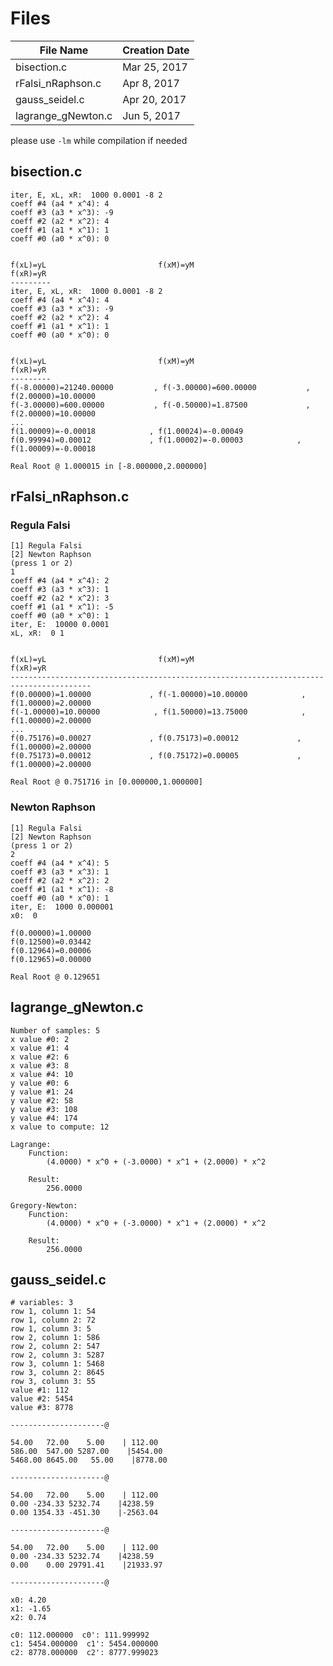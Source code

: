 # Files
| File Name | Creation Date  |
|--|--|
| bisection.c | Mar 25, 2017 |
| rFalsi_nRaphson.c | Apr 8, 2017|
| gauss_seidel.c | Apr 20, 2017 |
| lagrange_gNewton.c | Jun 5, 2017 |

please use `-lm` while compilation if needed

## bisection.c

	iter, E, xL, xR:  1000 0.0001 -8 2
	coeff #4 (a4 * x^4): 4
	coeff #3 (a3 * x^3): -9
	coeff #2 (a2 * x^2): 4
	coeff #1 (a1 * x^1): 1
	coeff #0 (a0 * x^0): 0


	f(xL)=yL                         f(xM)=yM                         f(xR)=yR
	---------
	iter, E, xL, xR:  1000 0.0001 -8 2
	coeff #4 (a4 * x^4): 4
	coeff #3 (a3 * x^3): -9
	coeff #2 (a2 * x^2): 4
	coeff #1 (a1 * x^1): 1
	coeff #0 (a0 * x^0): 0


	f(xL)=yL                         f(xM)=yM                         f(xR)=yR
	---------
	f(-8.00000)=21240.00000         , f(-3.00000)=600.00000           , f(2.00000)=10.00000
	f(-3.00000)=600.00000           , f(-0.50000)=1.87500             , f(2.00000)=10.00000
	...
	f(1.00009)=-0.00018            , f(1.00024)=-0.00049
	f(0.99994)=0.00012             , f(1.00002)=-0.00003            , f(1.00009)=-0.00018

	Real Root @ 1.000015 in [-8.000000,2.000000]

## rFalsi_nRaphson.c
### Regula Falsi
    [1] Regula Falsi
    [2] Newton Raphson
    (press 1 or 2)
    1
    coeff #4 (a4 * x^4): 2
    coeff #3 (a3 * x^3): 1
    coeff #2 (a2 * x^2): 3
    coeff #1 (a1 * x^1): -5
    coeff #0 (a0 * x^0): 1
    iter, E:  10000 0.0001
    xL, xR:  0 1


    f(xL)=yL                         f(xM)=yM                         f(xR)=yR
    ----------------------------------------------------------------------------------------
    f(0.00000)=1.00000             , f(-1.00000)=10.00000            , f(1.00000)=2.00000
    f(-1.00000)=10.00000            , f(1.50000)=13.75000            , f(1.00000)=2.00000
    ...
    f(0.75176)=0.00027             , f(0.75173)=0.00012             , f(1.00000)=2.00000
    f(0.75173)=0.00012             , f(0.75172)=0.00005             , f(1.00000)=2.00000

    Real Root @ 0.751716 in [0.000000,1.000000]
### Newton Raphson
    [1] Regula Falsi
    [2] Newton Raphson
    (press 1 or 2)
    2
    coeff #4 (a4 * x^4): 5
    coeff #3 (a3 * x^3): 1
    coeff #2 (a2 * x^2): 2
    coeff #1 (a1 * x^1): -8
    coeff #0 (a0 * x^0): 1
    iter, E:  1000 0.000001
    x0:  0

    f(0.00000)=1.00000
    f(0.12500)=0.03442
    f(0.12964)=0.00006
    f(0.12965)=0.00000

    Real Root @ 0.129651

## lagrange_gNewton.c
    Number of samples: 5
    x value #0: 2
    x value #1: 4
    x value #2: 6
    x value #3: 8
    x value #4: 10
    y value #0: 6
    y value #1: 24
    y value #2: 58
    y value #3: 108
    y value #4: 174
    x value to compute: 12

    Lagrange:
        Function:
            (4.0000) * x^0 + (-3.0000) * x^1 + (2.0000) * x^2

        Result:
            256.0000

    Gregory-Newton:
        Function:
            (4.0000) * x^0 + (-3.0000) * x^1 + (2.0000) * x^2

        Result:
            256.0000

## gauss_seidel.c
    # variables: 3
    row 1, column 1: 54
    row 1, column 2: 72
    row 1, column 3: 5
    row 2, column 1: 586
    row 2, column 2: 547
    row 2, column 3: 5287
    row 3, column 1: 5468
    row 3, column 2: 8645
    row 3, column 3: 55
    value #1: 112
    value #2: 5454
    value #3: 8778

    ---------------------@

    54.00   72.00    5.00    | 112.00
    586.00  547.00 5287.00    |5454.00
    5468.00 8645.00   55.00    |8778.00

    ---------------------@

    54.00   72.00    5.00    | 112.00
    0.00 -234.33 5232.74    |4238.59
    0.00 1354.33 -451.30    |-2563.04

    ---------------------@

    54.00   72.00    5.00    | 112.00
    0.00 -234.33 5232.74    |4238.59
    0.00    0.00 29791.41    |21933.97

    ---------------------@

    x0: 4.20
    x1: -1.65
    x2: 0.74

    c0: 112.000000  c0': 111.999992
    c1: 5454.000000  c1': 5454.000000
    c2: 8778.000000  c2': 8777.999023